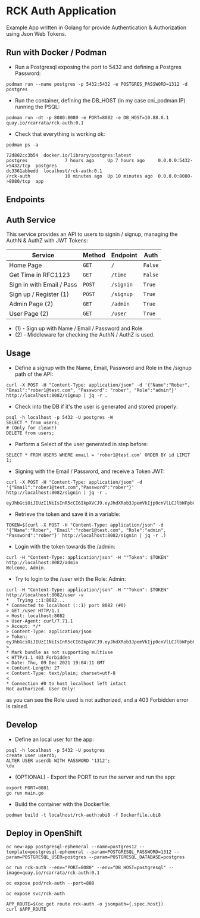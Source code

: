 # RCK Auth Application

Example App written in Golang for provide Authentication & Authorization using Json Web Tokens.

## Run with Docker / Podman

* Run a Postgresql exposing the port to 5432 and defining a Postgres Password:

```
podman run --name postgres -p 5432:5432 -e POSTGRES_PASSWORD=1312 -d postgres
```

* Run the container, defining the DB_HOST (in my case cni_podman IP) running the PSQL:

```
podman run -dt -p 8080:8080 -e PORT=8082 -e DB_HOST=10.88.0.1 quay.io/rcarrata/rck-auth:0.1
```

* Check that everything is working ok:

```
podman ps -a

72d802cc3b54  docker.io/library/postgres:latest                             postgres              7 hours ago     Up 7 hours ago     0.0.0.0:5432->5432/tcp  postgres
dc3361abbedd  localhost/rck-auth:0.1                                        /rck-auth             10 minutes ago  Up 10 minutes ago  0.0.0.0:8080->8080/tcp  app
```

## Endpoints

## Auth Service

This service provides an API to users to signin / signup, managing the AuthN & AuthZ with JWT Tokens:

| Service | Method | Endpoint       | Auth |
|---------|--------|----------------|------|
| Home Page | `GET` | `/` | `False` |
| Get Time in RFC1123 | `GET` | `/time` | `False` |
| Sign in with Email / Pass | `POST` | `/signin` | `True` |
| Sign up / Register (1) | `POST` | `/signup` | `True`|
| Admin Page (2) | `GET` | `/admin` | `True` |
| User Page (2) | `GET` | `/user` | `True` |

* (1) - Sign up with Name / Email / Password and Role
* (2) - Middleware for checking the AuthN / AuthZ is used. 

## Usage

* Define a signup with the Name, Email, Password and Role in the /signup path of the API:
```
curl -X POST -H "Content-Type: application/json" -d '{"Name":"Rober", "Email":"rober1@test.com", "Password": "rober", "Role":"admin"}' http://localhost:8082/signup | jq -r .
```

* Check into the DB if it's the user is generated and stored properly:
```
psql -h localhost -p 5432 -U postgres -W
SELECT * from users;
# (Only for clean!) 
DELETE from users; 
```

* Perform a Select of the user generated in step before:
```
SELECT * FROM USERS WHERE email = 'rober1@test.com' ORDER BY id LIMIT 1;
```

* Signing with the Email / Password, and receive a Token JWT:

```
curl -X POST -H "Content-Type: application/json" -d '{"Email":"rober1@test.com","Password":"rober"}' http://localhost:8082/signin | jq -r .

eyJhbGciOiJIUzI1NiIsInR5cCI6IkpXVCJ9.eyJhdXRob3JpemVkIjp0cnVlLCJlbWFpbCI6InJvYmVyMTVAdGVzdC5jb20iLCJleHAiOjE2Mzg3MjkxODgsInJvbGUiOiJBZG1pbiJ9.OPl3zntUt8CNj2jq7iNsJfJIlgGKQDWf7pyFdrRfjWs
```

* Retrieve the token and save it in a variable:

```
TOKEN=$(curl -X POST -H "Content-Type: application/json" -d '{"Name":"Rober", "Email":"rober1@test.com", "Role":"admin", "Password":"rober"}' http://localhost:8082/signin | jq -r .)
```

* Login with the token towards the /admin:

```
curl -H "Content-Type: application/json" -H ""Token": $TOKEN" http://localhost:8082/admin
Welcome, Admin.
```

* Try to login to the /user with the Role: Admin:

```
curl -H "Content-Type: application/json" -H ""Token": $TOKEN" http://localhost:8082/user -v
*   Trying ::1:8082...
* Connected to localhost (::1) port 8082 (#0)
> GET /user HTTP/1.1
> Host: localhost:8082
> User-Agent: curl/7.71.1
> Accept: */*
> Content-Type: application/json
> Token: eyJhbGciOiJIUzI1NiIsInR5cCI6IkpXVCJ9.eyJhdXRob3JpemVkIjp0cnVlLCJlbWFpbCI6InJvYmVyMTZAdGVzdC5jb20iLCJleHAiOjE2MzkwNzgyMTEsInJvbGUiOiJhZG1pbiJ9.ZeCTW1GoA8WLEcQW6WiZo6F9FUsHCkthIGPfmnQDar8
>
* Mark bundle as not supporting multiuse
< HTTP/1.1 403 Forbidden
< Date: Thu, 09 Dec 2021 19:04:11 GMT
< Content-Length: 27
< Content-Type: text/plain; charset=utf-8
<
* Connection #0 to host localhost left intact
Not authorized. User Only!
```

as you can see the Role used is not authorized, and a 403 Forbidden error is raised.

## Develop

* Define an local user for the app:
```
psql -h localhost -p 5432 -U postgres
create user userdb;
ALTER USER userdb WITH PASSWORD '1312';
\du
```

* (OPTIONAL) - Export the PORT to run the server and run the app:
```
export PORT=8081
go run main.go
```

* Build the container with the Dockerfile:

```
podman build -t localhost/rck-auth:ubi8 -f Dockerfile.ubi8
```

## Deploy in OpenShift

```
oc new-app postgresql-ephemeral --name=postgres12 --template=postgresql-ephemeral --param=POSTGRESQL_PASSWORD=1312 --param=POSTGRESQL_USER=postgres --param=POSTGRESQL_DATABASE=postgres
```

```
oc run rck-auth --env="PORT=8080" --env="DB_HOST=postgresql" --image=quay.io/rcarrata/rck-auth:0.1
```

```
oc expose pod/rck-auth --port=808
```

```
oc expose svc/rck-auth
```

```
APP_ROUTE=$(oc get route rck-auth -o jsonpath={.spec.host})
curl $APP_ROUTE
```
